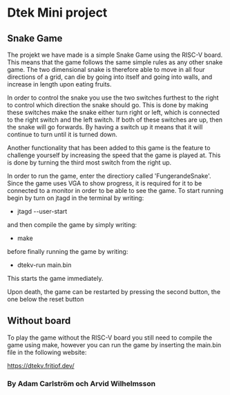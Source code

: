 # Dtek Mini project
## Snake Game

The projekt we have made is a simple Snake Game using the RISC-V board. This means that the game follows the same simple rules as any other snake game. The two dimensional snake is therefore able to move in all four directions of a grid, can die by going into itself and going into walls, and increase in length upon eating fruits.

In order to control the snake you use the two switches furthest to the right to control which direction
the snake should go. This is done by making these switches make the snake either turn right or left, which is connected to the right switch and the left switch. If both of these switches are up, then the snake will go forwards. By having a switch up it means that it will continue to turn until it is turned down.

Another functionality that has been added to this game is the feature to challenge yourself by increasing the speed that the game is played at. This is done by turning the third most switch from the right up. 

In order to run the game, enter the directiory called 'FungerandeSnake'. Since the game uses VGA to show progress, it is required for it to be connected to a monitor in order to be able to see the game. To start running begin by turn on jtagd in the terminal by writing:
- jtagd --user-start

and then compile the game by simply writing:
- make

before finally running the game by writing:
- dtekv-run main.bin

This starts the game immediately.

Upon death, the game can be restarted by pressing the second button, the one below the reset button

## Without board

To play the game without the RISC-V board you still need to compile the game using make, however you can run the game by inserting the main.bin file in the following website:

https://dtekv.fritiof.dev/

### By Adam Carlström och Arvid Wilhelmsson
